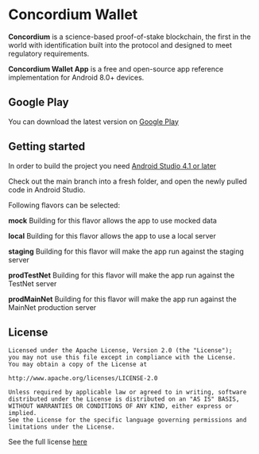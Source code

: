 # Concordium Wallet 


**Concordium** is a science-based proof-of-stake blockchain, the first in the world with identification built into the protocol and designed to meet regulatory requirements.

**Concordium Wallet App** is a free and open-source app reference implementation for Android 8.0+ devices. 

## Google Play
You can download the latest version on [Google Play](https://play.google.com/store/apps/details?id=software.concordium.mobilewallet.mainnet) 

## Getting started
In order to build the project you need [Android Studio 4.1 or later](https://developer.android.com/studio) 

Check out the main branch into a fresh folder, and open the newly pulled code in Android Studio. 

Following flavors can be selected:

**mock**
Building for this flavor allows the app to use mocked data

**local**
Building for this flavor allows the app to use a local server

**staging**
Building for this flavor will make the app run against the staging server

**prodTestNet**
Building for this flavor will make the app run against the TestNet server

**prodMainNet**
Building for this flavor will make the app run against the MainNet production server


## License
```
Licensed under the Apache License, Version 2.0 (the "License");
you may not use this file except in compliance with the License.
You may obtain a copy of the License at

http://www.apache.org/licenses/LICENSE-2.0

Unless required by applicable law or agreed to in writing, software
distributed under the License is distributed on an "AS IS" BASIS,
WITHOUT WARRANTIES OR CONDITIONS OF ANY KIND, either express or implied.
See the License for the specific language governing permissions and
limitations under the License.
```
See the full license [here](LICENSE-APACHE.txt)
